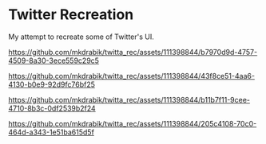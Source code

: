 # Twitter Recreation

My attempt to recreate some of Twitter's UI.



https://github.com/mkdrabik/twitta_rec/assets/111398844/b7970d9d-4757-4509-8a30-3ece559c29c5



https://github.com/mkdrabik/twitta_rec/assets/111398844/43f8ce51-4aa6-4130-b0e9-92d9fc76bf25



https://github.com/mkdrabik/twitta_rec/assets/111398844/b11b7f11-9cee-4710-8b3c-0df2539b2f24



https://github.com/mkdrabik/twitta_rec/assets/111398844/205c4108-70c0-464d-a343-1e51ba615d5f
